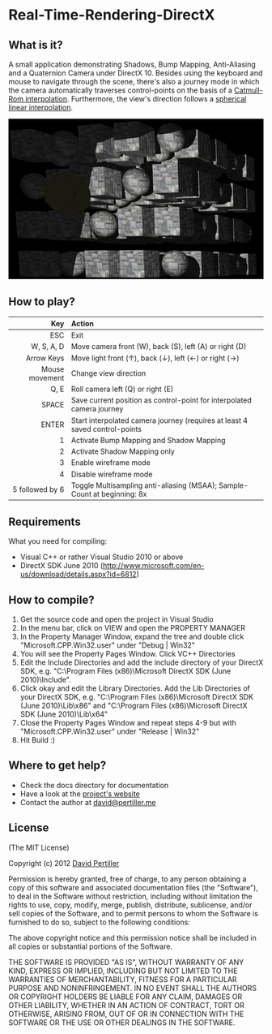 Real-Time-Rendering-DirectX
===========================

What is it?
------------
A small application demonstrating Shadows, Bump Mapping, Anti-Aliasing and a Quaternion Camera under DirectX 10.
Besides using the keyboard and mouse to navigate through the scene, there's also a journey mode in which the camera automatically traverses control-points on the basis of a [Catmull-Rom interpolation](http://en.wikipedia.org/wiki/Cubic_Hermite_spline#Catmull.E2.80.93Rom_spline). Furthermore, the view's direction follows a [spherical linear interpolation](http://en.wikipedia.org/wiki/Slerp).

![Screenshot](/docs/Screenshot.png?raw=true)

How to play?
------------
| Key             | Action  |
| --------------: | :-------|
| ESC             | Exit    |
| W, S, A, D      | Move camera front (W), back (S), left (A) or right (D) |
| Arrow Keys      | Move light  front (↑), back (↓), left (←) or right (→) |
| Mouse movement  | Change view direction |
| Q, E            | Roll camera left (Q) or right (E) |
| SPACE           | Save current position as control-point for interpolated camera journey |
| ENTER           | Start interpolated camera journey (requires at least 4 saved control-points |
| 1               | Activate Bump Mapping and Shadow Mapping |
| 2               | Activate Shadow Mapping only |
| 3               | Enable wireframe mode |
| 4               | Disable wireframe mode |
| 5 followed by 6 | Toggle Multisampling anti-aliasing (MSAA); Sample-Count at beginning: 8x |

Requirements
------------
What you need for compiling:
* Visual C++ or rather Visual Studio 2010 or above
* DirectX SDK June 2010 (http://www.microsoft.com/en-us/download/details.aspx?id=6812)

How to compile?
------------
1. Get the source code and open the project in Visual Studio
2. In the menu bar, click on VIEW and open the PROPERTY MANAGER
3. In the Property Manager Window, expand the tree and double click "Microsoft.CPP.Win32.user" under "Debug | Win32"
4. You will see the Property Pages Window. Click VC++ Directories
5. Edit the Include Directories and add the include directory of your DirectX SDK, e.g. "C:\Program Files (x86)\Microsoft DirectX SDK (June 2010)\Include".
6. Click okay and edit the Library Directories. Add the Lib Directories of your DirectX SDK, e.g. "C:\Program Files (x86)\Microsoft DirectX SDK (June 2010)\Lib\x86" and "C:\Program Files (x86)\Microsoft DirectX SDK (June 2010)\Lib\x64"
7. Close the Property Pages Window and repeat steps 4-9 but with "Microsoft.CPP.Win32.user" under "Release | Win32"
8. Hit Build :)

Where to get help?
------------
* Check the docs directory for documentation
* Have a look at the [project's website](http://www.pertiller.me/projects/)
* Contact the author at david@pertiller.me

License
------------
(The MIT License)

Copyright (c) 2012 [David Pertiller](http://www.pertiller.me)

Permission is hereby granted, free of charge, to any person obtaining a copy of this software and associated documentation files (the "Software"), to deal in the Software without restriction, including without limitation the rights to use, copy, modify, merge, publish, distribute, sublicense, and/or sell copies of the Software, and to permit persons to whom the Software is furnished to do so, subject to the following conditions:

The above copyright notice and this permission notice shall be included in all copies or substantial portions of the Software.

THE SOFTWARE IS PROVIDED "AS IS", WITHOUT WARRANTY OF ANY KIND, EXPRESS OR IMPLIED, INCLUDING BUT NOT LIMITED TO THE WARRANTIES OF MERCHANTABILITY, FITNESS FOR A PARTICULAR PURPOSE AND NONINFRINGEMENT. IN NO EVENT SHALL THE AUTHORS OR COPYRIGHT HOLDERS BE LIABLE FOR ANY CLAIM, DAMAGES OR OTHER LIABILITY, WHETHER IN AN ACTION OF CONTRACT, TORT OR OTHERWISE, ARISING FROM, OUT OF OR IN CONNECTION WITH THE SOFTWARE OR THE USE OR OTHER DEALINGS IN THE SOFTWARE.
